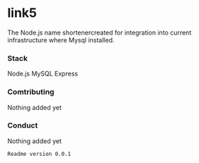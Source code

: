 # link5
The Node.js name shortenercreated for integration into current infrastructure where Mysql installed.

### Stack
Node.js
MySQL
Express

### Comtributing
Nothing added yet

### Conduct
Nothing added yet

```
Readme version 0.0.1
```
